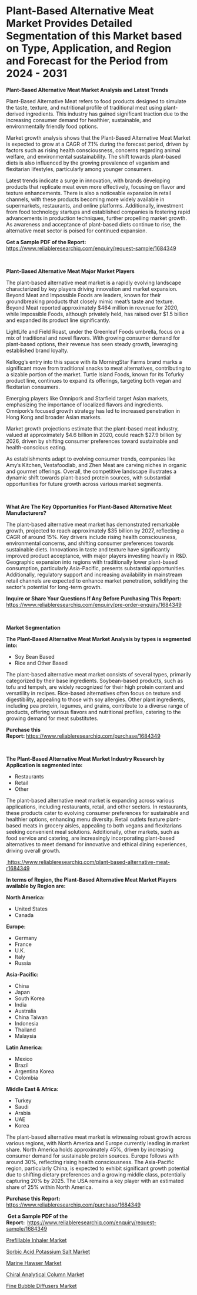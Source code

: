<p><h1>Plant-Based Alternative Meat Market Provides Detailed Segmentation of this Market based on Type, Application, and Region and Forecast for the Period from 2024 - 2031</h1></p><p><strong>Plant-Based Alternative Meat Market Analysis and Latest Trends</strong></p>
<p><p>Plant-Based Alternative Meat refers to food products designed to simulate the taste, texture, and nutritional profile of traditional meat using plant-derived ingredients. This industry has gained significant traction due to the increasing consumer demand for healthier, sustainable, and environmentally friendly food options. </p><p>Market growth analysis shows that the Plant-Based Alternative Meat Market is expected to grow at a CAGR of 7.1% during the forecast period, driven by factors such as rising health consciousness, concerns regarding animal welfare, and environmental sustainability. The shift towards plant-based diets is also influenced by the growing prevalence of veganism and flexitarian lifestyles, particularly among younger consumers. </p><p>Latest trends indicate a surge in innovation, with brands developing products that replicate meat even more effectively, focusing on flavor and texture enhancements. There is also a noticeable expansion in retail channels, with these products becoming more widely available in supermarkets, restaurants, and online platforms. Additionally, investment from food technology startups and established companies is fostering rapid advancements in production techniques, further propelling market growth. As awareness and acceptance of plant-based diets continue to rise, the alternative meat sector is poised for continued expansion.</p></p>
<p><strong>Get a Sample PDF of the Report:&nbsp;</strong> <a href="https://www.reliableresearchiq.com/enquiry/request-sample/1684349?utm_campaign=1412&utm_medium=2&utm_source=Github&utm_content=ia&utm_term=15102024&utm_id=plant-based-alternative-meat">https://www.reliableresearchiq.com/enquiry/request-sample/1684349</a></p>
<p>&nbsp;</p>
<p><strong>Plant-Based Alternative Meat Major Market Players</strong></p>
<p><p>The plant-based alternative meat market is a rapidly evolving landscape characterized by key players driving innovation and market expansion. Beyond Meat and Impossible Foods are leaders, known for their groundbreaking products that closely mimic meat’s taste and texture. Beyond Meat reported approximately $464 million in revenue for 2020, while Impossible Foods, although privately held, has raised over $1.5 billion and expanded its product line significantly.</p><p>LightLife and Field Roast, under the Greenleaf Foods umbrella, focus on a mix of traditional and novel flavors. With growing consumer demand for plant-based options, their revenue has seen steady growth, leveraging established brand loyalty.</p><p>Kellogg’s entry into this space with its MorningStar Farms brand marks a significant move from traditional snacks to meat alternatives, contributing to a sizable portion of the market. Turtle Island Foods, known for its Tofurky product line, continues to expand its offerings, targeting both vegan and flexitarian consumers.</p><p>Emerging players like Omnipork and Starfield target Asian markets, emphasizing the importance of localized flavors and ingredients. Omnipork’s focused growth strategy has led to increased penetration in Hong Kong and broader Asian markets.</p><p>Market growth projections estimate that the plant-based meat industry, valued at approximately $4.6 billion in 2020, could reach $27.9 billion by 2026, driven by shifting consumer preferences toward sustainable and health-conscious eating.</p><p>As establishments adapt to evolving consumer trends, companies like Amy’s Kitchen, Vestafoodlab, and Zhen Meat are carving niches in organic and gourmet offerings. Overall, the competitive landscape illustrates a dynamic shift towards plant-based protein sources, with substantial opportunities for future growth across various market segments.</p></p>
<p>&nbsp;</p>
<p><strong>What Are The Key Opportunities For Plant-Based Alternative Meat Manufacturers?</strong></p>
<p><p>The plant-based alternative meat market has demonstrated remarkable growth, projected to reach approximately $35 billion by 2027, reflecting a CAGR of around 15%. Key drivers include rising health consciousness, environmental concerns, and shifting consumer preferences towards sustainable diets. Innovations in taste and texture have significantly improved product acceptance, with major players investing heavily in R&D. Geographic expansion into regions with traditionally lower plant-based consumption, particularly Asia-Pacific, presents substantial opportunities. Additionally, regulatory support and increasing availability in mainstream retail channels are expected to enhance market penetration, solidifying the sector's potential for long-term growth.</p></p>
<p><strong>Inquire or Share Your Questions If Any Before Purchasing This Report:</strong> <a href="https://www.reliableresearchiq.com/enquiry/pre-order-enquiry/1684349?utm_campaign=1412&utm_medium=2&utm_source=Github&utm_content=ia&utm_term=15102024&utm_id=plant-based-alternative-meat">https://www.reliableresearchiq.com/enquiry/pre-order-enquiry/1684349</a></p>
<p>&nbsp;</p>
<p><strong>Market Segmentation</strong></p>
<p><strong>The Plant-Based Alternative Meat Market Analysis by types is segmented into:</strong></p>
<p><ul><li>Soy Bean Based</li><li>Rice and Other Based</li></ul></p>
<p><p>The plant-based alternative meat market consists of several types, primarily categorized by their base ingredients. Soybean-based products, such as tofu and tempeh, are widely recognized for their high protein content and versatility in recipes. Rice-based alternatives often focus on texture and digestibility, appealing to those with soy allergies. Other plant ingredients, including pea protein, legumes, and grains, contribute to a diverse range of products, offering various flavors and nutritional profiles, catering to the growing demand for meat substitutes.</p></p>
<p><strong>Purchase this Report:&nbsp;</strong><a href="https://www.reliableresearchiq.com/purchase/1684349?utm_campaign=1412&utm_medium=2&utm_source=Github&utm_content=ia&utm_term=15102024&utm_id=plant-based-alternative-meat">https://www.reliableresearchiq.com/purchase/1684349</a></p>
<p>&nbsp;</p>
<p><strong>The Plant-Based Alternative Meat Market Industry Research by Application is segmented into:</strong></p>
<p><ul><li>Restaurants</li><li>Retail</li><li>Other</li></ul></p>
<p><p>The plant-based alternative meat market is expanding across various applications, including restaurants, retail, and other sectors. In restaurants, these products cater to evolving consumer preferences for sustainable and healthier options, enhancing menu diversity. Retail outlets feature plant-based meats in grocery aisles, appealing to both vegans and flexitarians seeking convenient meal solutions. Additionally, other markets, such as food service and catering, are increasingly incorporating plant-based alternatives to meet demand for innovative and ethical dining experiences, driving overall growth.</p></p>
<p><a href="https://www.reliableresearchiq.com/plant-based-alternative-meat-r1684349?utm_campaign=1412&utm_medium=2&utm_source=Github&utm_content=ia&utm_term=15102024&utm_id=plant-based-alternative-meat">&nbsp;https://www.reliableresearchiq.com/plant-based-alternative-meat-r1684349</a></p>
<p><strong>In terms of Region, the Plant-Based Alternative Meat Market Players available by Region are:</strong></p>
<p>
    <p> <strong> North America: </strong>
        <ul>
            <li>United States</li>
            <li>Canada</li>
        </ul>
        </p> 
    <p> <strong> Europe: </strong>
        <ul>
            <li>Germany</li>
            <li>France</li>
            <li>U.K.</li>
            <li>Italy</li>
            <li>Russia</li>
        </ul>
        </p> 
    <p> <strong> Asia-Pacific: </strong>
        <ul>
            <li>China</li>
            <li>Japan</li>
            <li>South Korea</li>
            <li>India</li>
            <li>Australia</li>
            <li>China Taiwan</li>
            <li>Indonesia</li>
            <li>Thailand</li>
            <li>Malaysia</li>
        </ul>
        </p> 
    <p> <strong> Latin America: </strong>
        <ul>
            <li>Mexico</li>
            <li>Brazil</li>
            <li>Argentina Korea</li>
            <li>Colombia</li>
        </ul>
        </p> 
    <p> <strong> Middle East & Africa: </strong>
        <ul>
            <li>Turkey</li>
            <li>Saudi</li>
            <li>Arabia</li>
            <li>UAE</li>
            <li>Korea</li>
        </ul>
    </p>
    </p>
<p><p>The plant-based alternative meat market is witnessing robust growth across various regions, with North America and Europe currently leading in market share. North America holds approximately 45%, driven by increasing consumer demand for sustainable protein sources. Europe follows with around 30%, reflecting rising health consciousness. The Asia-Pacific region, particularly China, is expected to exhibit significant growth potential due to shifting dietary preferences and a growing middle class, potentially capturing 20% by 2025. The USA remains a key player with an estimated share of 25% within North America.</p></p>
<p><strong>Purchase this Report: </strong><a href="https://www.reliableresearchiq.com/purchase/1684349?utm_campaign=1412&utm_medium=2&utm_source=Github&utm_content=ia&utm_term=15102024&utm_id=plant-based-alternative-meat">https://www.reliableresearchiq.com/purchase/1684349</a></p>
<p>&nbsp;<strong>Get a Sample PDF of the Report:&nbsp;&nbsp;</strong><a href="https://www.reliableresearchiq.com/enquiry/request-sample/1684349?utm_campaign=1412&utm_medium=2&utm_source=Github&utm_content=ia&utm_term=15102024&utm_id=plant-based-alternative-meat">https://www.reliableresearchiq.com/enquiry/request-sample/1684349</a></p>
<p><strong></strong></p>
<p><p><a href="https://github.com/philipa0wcpic/Market-Research-Report-List-1/blob/main/prefillable-inhaler-market.md?utm_campaign=1412&utm_medium=2&utm_source=Github&utm_content=ia&utm_term=15102024&utm_id=plant-based-alternative-meat">Prefillable Inhaler Market</a></p><p><a href="https://www.linkedin.com/pulse/future-trends-global-sorbic-acid-potassium-salt-market-insights-xxsdf?trk=public_post_embed_feed-article-content&utm_campaign=1412&utm_medium=2&utm_source=Github&utm_content=ia&utm_term=15102024&utm_id=plant-based-alternative-meat">Sorbic Acid Potassium Salt Market</a></p><p><a href="https://github.com/shantaev7par/Market-Research-Report-List-1/blob/main/marine-hawser-market.md?utm_campaign=1412&utm_medium=2&utm_source=Github&utm_content=ia&utm_term=15102024&utm_id=plant-based-alternative-meat">Marine Hawser Market</a></p><p><a href="https://www.linkedin.com/pulse/chiral-analytical-column-market-global-regional-analysis-tcryf?trk=public_post_embed_feed-article-content&utm_campaign=1412&utm_medium=2&utm_source=Github&utm_content=ia&utm_term=15102024&utm_id=plant-based-alternative-meat">Chiral Analytical Column Market</a></p><p><a href="https://www.linkedin.com/pulse/surfing-fine-bubble-diffusers-wave-riding-market-currents-g4k9f?trk=public_post_embed_feed-article-content&utm_campaign=1412&utm_medium=2&utm_source=Github&utm_content=ia&utm_term=15102024&utm_id=plant-based-alternative-meat">Fine Bubble Diffusers Market</a></p></p>